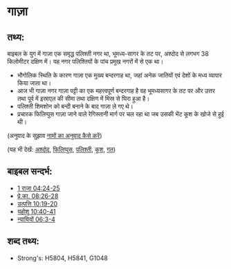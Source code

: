 # गाज़ा #

## तथ्य: ##

बाइबल के युग में गाज़ा एक समृद्ध पलिश्ती नगर था, भूमध्य-सागर के तट पर, अश्दोद से लगभग 38 किलोमीटर दक्षिण में। यह नगर पलिश्तियों के पांच प्रमुख नगरों में से एक था।

* भौगोलिक स्थिति के कारण गाज़ा एक मुख्य बन्दरगाह था, जहां अनेक जातियों एवं देशों के मध्य व्यापार किया जाता था।
* आज भी गाज़ा नगर गाज़ा पट्टी का एक महत्त्वपूर्ण बन्दरगाह है वह भूमध्यसागर के तट पर और उत्तर तथा पूर्व में इस्राएल की सीमा तथा दक्षिण में मिस्र से घिरा हुआ है।
* पलिश्ती शिमशोन को बन्दी बनाने के बाद गाज़ा ले गए थे।
* प्रचारक फिलिप्पुस गाज़ा जाने वाले रेगिस्तानी मार्ग पर चल रहा था जब उसकी भेंट कूश के खोजे से हुई थी।

(अनुवाद के सुझाव [नामों का अनुवाद कैसे करें](rc://en/ta/man/translate/translate-names))

(यह भी देखें: [अश्दोद](../names/ashdod.md), [फिलिप्पुस](../names/philip.md), [पलिश्ती](../names/philistines.md), [कूश](../names/ethiopia.md), [गत](../names/gath.md))

## बाइबल सन्दर्भ: ##

* [1 राजा 04:24-25](rc://en/tn/help/1ki/04/24)
* [प्रे.का. 08:26-28](rc://en/tn/help/act/08/26)
* [उत्पत्ति 10:19-20](rc://en/tn/help/gen/10/19)
* [यहोशू 10:40-41](rc://en/tn/help/jos/10/40)
* [न्यायियों 06:3-4](rc://en/tn/help/jdg/06/03)

## शब्द तथ्य: ##

* Strong's: H5804, H5841, G1048
